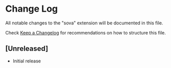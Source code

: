 # Change Log

All notable changes to the "sova" extension will be documented in this file.

Check [Keep a Changelog](http://keepachangelog.com/) for recommendations on how to structure this file.

## [Unreleased]

- Initial release
